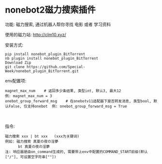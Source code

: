 # nonebot2磁力搜索插件

功能: 磁力搜索, 通过机器人帮你寻找 电影 或者 学习资料

使用的磁力站: http://clm10.xyz/

安装方式:
    
    pip install nonebot_plugin_BitTorrent
    nb plugin install nonebot_plugin_BitTorrent
    Download Zip
    git clone https://github.com/Special-Week/nonebot_plugin_BitTorrent.git

env配置项:

    magnet_max_num    # 返回多少条结果, 类型int, 默认3, 最大12               例: magnet_max_num = 3
    onebot_group_forward_msg    # 在onebotv11适配器下是否转发消息, 类型bool, 默认False, 仅支持onebot  例: onebot_group_forward_msg = True


​    
​    
指令:

    磁力搜索 xxx | bt xxx   (xxx为关键词)
    例如: 磁力搜索 真夏の夜の淫夢
          bt 真夏の夜の淫夢
    注: 响应器是由on_command生成的, 需要带上env中配置的COMMAND_START前缀(默认["/"], 可设置空字符串[""])

